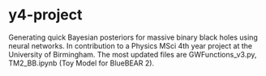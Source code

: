 # y4-project
Generating quick Bayesian posteriors for massive binary black holes using neural networks. In contribution to a Physics MSci 4th year project at the University of Birmingham.
The most updated files are GWFunctions_v3.py, TM2_BB.ipynb (Toy Model for BlueBEAR 2).
